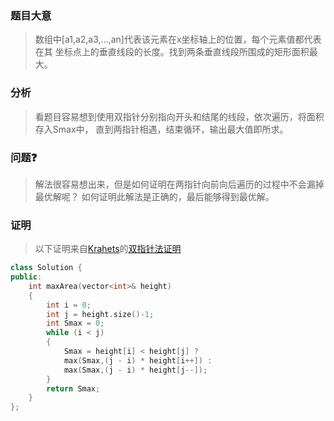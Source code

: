 ### 题目大意
> 数组中[a1,a2,a3,...,an]代表该元素在x坐标轴上的位置，每个元素值都代表在其
> 坐标点上的垂直线段的长度。找到两条垂直线段所围成的矩形面积最大。
### 分析
> 看题目容易想到使用双指针分别指向开头和结尾的线段，依次遍历，将面积存入Smax中，
> 直到两指针相遇，结束循环，输出最大值即所求。
### 问题❓
> 解法很容易想出来，但是如何证明在两指针向前向后遍历的过程中不会漏掉最优解呢？
> 如何证明此解法是正确的，最后能够得到最优解。
### 证明
> 以下证明来自[Krahets](https://leetcode-cn.com/u/jyd/)的[双指针法证明](https://leetcode-cn.com/problems/container-with-most-water/solution/container-with-most-water-shuang-zhi-zhen-fa-yi-do/)

```cpp
class Solution {
public:
    int maxArea(vector<int>& height) 
    {
        int i = 0;
        int j = height.size()-1;
        int Smax = 0;
        while (i < j)
        {
            Smax = height[i] < height[j] ? 
            max(Smax,(j - i) * height[i++]) : 
            max(Smax,(j - i) * height[j--]);
        }
        return Smax;
    }
};
```
